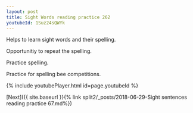 ```yaml
---
layout: post
title: Sight Words reading practice 262
youtubeId: 1Suz24sQWYk
---
```

 
 
Helps to learn sight words and their spelling.

Opportunitiy to repeat the spelling. 

Practice spelling. 
 
Practice for spelling bee competitions. 
 
{% include youtubePlayer.html id=page.youtubeId %}
 
 

[Next]({{ site.baseurl }}{% link  split2/_posts/2018-06-29-Sight sentences reading practice 67.md%})
 
